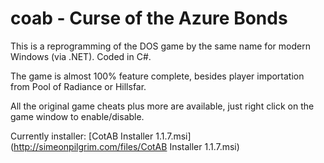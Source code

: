 # coab - Curse of the Azure Bonds
This is a reprogramming of the DOS game by the same name for modern Windows (via .NET). Coded in C#.

The game is almost 100% feature complete, besides player importation from Pool of Radiance or Hillsfar.

All the original game cheats plus more are available, just right click on the game window to enable/disable.

Currently installer: [CotAB Installer 1.1.7.msi](http://simeonpilgrim.com/files/CotAB Installer 1.1.7.msi)
